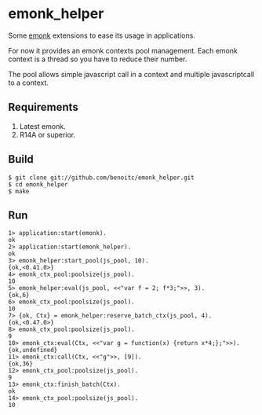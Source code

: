 emonk_helper
============

Some [emonk](http://github.com/davisp/emonk) extensions to ease its usage
in applications.

For now it provides an emonk contexts pool management. Each emonk
context is a thread so you have to reduce their number. 

The pool allows simple javascript call in a context and multiple  javascriptcall to a context.


Requirements
------------

1. Latest emonk.
2. R14A or superior.

Build
-----


    $ git clone git://github.com/benoitc/emonk_helper.git
    $ cd emonk_helper
    $ make

Run
---

    1> application:start(emonk).
    ok
    2> application:start(emonk_helper).
    ok
    3> emonk_helper:start_pool(js_pool, 10).
    {ok,<0.41.0>}
    4> emonk_ctx_pool:poolsize(js_pool).
    10
    5> emonk_helper:eval(js_pool, <<"var f = 2; f*3;">>, 3).
    {ok,6}
    6> emonk_ctx_pool:poolsize(js_pool).                    
    10
    7> {ok, Ctx} = emonk_helper:reserve_batch_ctx(js_pool, 4).
    {ok,<0.47.0>}
    8> emonk_ctx_pool:poolsize(js_pool).                      
    9
    10> emonk_ctx:eval(Ctx, <<"var g = function(x) {return x*4;};">>).
    {ok,undefined}
    11> emonk_ctx:call(Ctx, <<"g">>, [9]).                            
    {ok,36}
    12> emonk_ctx_pool:poolsize(js_pool).                            
    9
    13> emonk_ctx:finish_batch(Ctx).     
    ok
    14> emonk_ctx_pool:poolsize(js_pool).
    10


